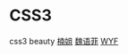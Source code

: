 # CSS3
css3 beauty
[楠姐](https://micheljorden94.github.io/CSS3/CSS3/楠姐.html)
[魏语菲](https://micheljorden94.github.io/CSS3/CSS3/魏语菲.html)
[WYF](https://micheljorden94.github.io/CSS3/CSS3/WYF.html)

